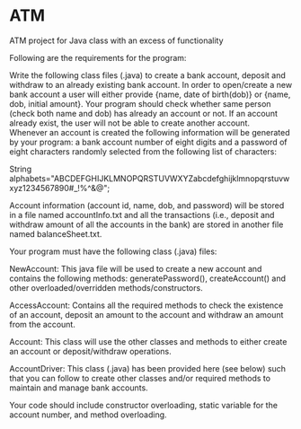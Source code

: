 # ATM
ATM project for Java class with an excess of functionality

Following are the requirements for the program: 

Write the following class files (.java) to create a bank account, deposit and withdraw to an already existing bank account. In order to open/create a new bank account a user will either provide {name, date of birth(dob)} or {name, dob, initial amount}. Your program should check whether same person (check both name and dob) has already an account or not.  If an account already exist, the user will not be able to create another account.  
Whenever an account is created the following information will be generated by your program: a bank account number of eight digits and a password of eight characters randomly selected from the following list of characters: 

String alphabets="ABCDEFGHIJKLMNOPQRSTUVWXYZabcdefghijklmnopqrstuvwxyz1234567890#_!%^&@";

Account information (account id, name, dob, and password) will be stored in a file named accountInfo.txt and all the transactions (i.e., deposit and withdraw amount of all the accounts in the bank) are stored in another file named balanceSheet.txt. 

Your program must have the following class (.java) files:

NewAccount: This java file will be used to create a new account and contains the following methods: generatePassword(), createAccount() and other overloaded/overridden methods/constructors.

AccessAccount: Contains all the required methods to check the existence of an account, deposit an amount to the account and withdraw an amount from the account.

Account: This class will use the other classes and methods to either create an account or deposit/withdraw operations.

AccountDriver: This class (.java) has been provided here (see below) such that you can follow to create other classes and/or required methods to maintain and manage bank accounts.

Your code should include constructor overloading, static variable for the account number, and method overloading.  
